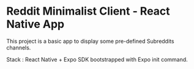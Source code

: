 # Reddit Minimalist Client - React Native App
This project is a basic app to display some pre-defined Subreddits channels.

Stack : React Native + Expo SDK bootstrapped with Expo init command.


